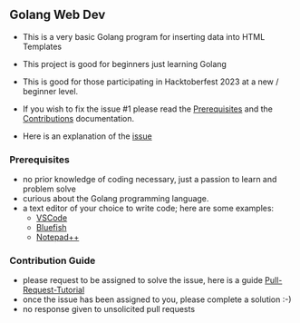## Golang Web Dev

-   This is a very basic Golang program for inserting data into HTML Templates

-   This project is good for beginners just learning Golang

-   This is good for those participating in Hacktoberfest 2023 at a new / beginner level.

-   If you wish to fix the issue #1 please read the [Prerequisites](#prerequisites) and the [Contributions](#contributions) documentation.

-   Here is an explanation of the [issue](/issue.md)

### Prerequisites
-   no prior knowledge of coding necessary, just a passion to learn and problem solve
-   curious about the Golang programming language.
-   a text editor of your choice to write code; here are some examples:
    -   [VSCode](https://code.visualstudio.com/)
    -   [Bluefish](https://bluefish.openoffice.nl)
    -   [Notepad++](https://notepad-plus-plus.org)

### Contribution Guide
-   please request to be assigned to solve the issue, here is a guide [Pull-Request-Tutorial](https://github.com/goobric/tutorial-pull-request-HF23/blob/main/instructions.md)
-   once the issue has been assigned to you, please complete a solution :-) 
-   no response given to unsolicited pull requests
